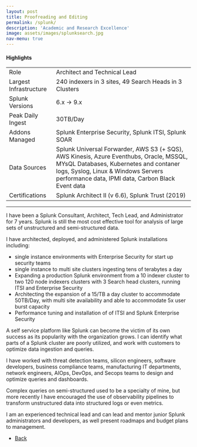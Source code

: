 ```yaml
---
layout: post
title: Proofreading and Editing
permalink: /splunk/
description: 'Academic and Research Excellence'
image: assets/images/splunksearch.jpg
nav-menu: true
---
```


<h4>Highlights</h4>
<div class="table-wrapper">
  <table>
    <tbody>
      <tr>
        <td>Role</td>
        <td>Architect and Technical Lead</td>
      </tr>
      <tr>
        <td>Largest Infrastructure </td>
        <td>240 indexers in 3 sites, 49 Search Heads in 3 Clusters </td>
      </tr>
      <tr>
        <td>Splunk Versions</td>
        <td>6.x -> 9.x</td>
      </tr>
      <tr>
        <td>Peak Daily Ingest</td>
        <td>30TB/Day</td>
      </tr>
      <tr>
        <td>Addons Managed</td>
        <td>Splunk Enterprise Security, Splunk ITSI, Splunk SOAR </td>
      </tr>
            <tr>
        <td>Data Sources</td>
        <td>Splunk Universal Forwarder, AWS S3 (+ SQS), AWS Kinesis, Azure Eventhubs, Oracle, MSSQL, MYsQL Databases, Kubernetes and contaner logs, Syslog, Linux & Windows Servers performance data, IPMI data, Carbon Black Event data </td>
      </tr>
            <tr>
        <td>Certifications</td>
        <td>Splunk Architect II (v 6.6), Splunk Trust (2019) </td>
      </tr>
    </tbody>
  </table>
</div>
<hr class="major" />  
I have been a Splunk Consultant, Architect, Tech Lead, and Administrator for 7 years. Splunk is still the most cost effective tool for analysis of large sets of unstructured and semi-structured data.

I have architected, deployed, and administered Splunk installations including:
 - single instance environments with Enterprise Security for start up security teams
 - single instance  to multi site clusters ingesting tens of terabytes a day
 - Expanding a production Splunk environment from a 10 indexer cluster to two 120 node indexers clusters with 3 Search head clusters, running ITSI and Enterprise Security
 - Architecting the expansion of a 15/TB a day cluster to accommodate 50TB/Day, with multi site availability and able to accommodate 5x user burst capacity      
 - Performance tuning and installation of of ITSI and Splunk Enterprise Security 


A self service platform like Splunk can become the victim of its own success as its popularity with the organization grows. I can identify what parts of a Splunk cluster are poorly utilized, and work with customers to optimize data ingestion and queries.   

I have worked with threat detection teams, silicon engineers, software developers, business compliance teams, manufacturing IT departments, network engineers,  AIOps, DevOps, and Secops teams to design and optimize queries and dashboards. 

<p><span class="image left"><img src="{% link assets/images/complexquery.jpg %}" alt="" /></span>Complex queries on semi-structured used to be a specialty of mine, but more recently I have encouraged the use of observability pipelines to transform unstructured data into structured logs or even metrics. </p>

I am an experienced technical lead and can lead and mentor junior Splunk administrators and developers, as well present roadmaps and budget plans to management. 

<ul class="actions">
<li><a href="/" class="button next scrolly">Back</a></li>
</ul>


